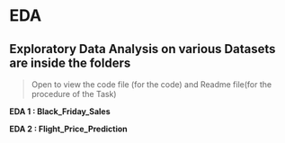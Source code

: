 # EDA

## Exploratory Data Analysis on various Datasets are inside the folders

> Open to view the code file (for the code) and Readme file(for the procedure of the Task)

 **EDA 1 : Black_Friday_Sales**
 
 **EDA 2 : Flight_Price_Prediction**

